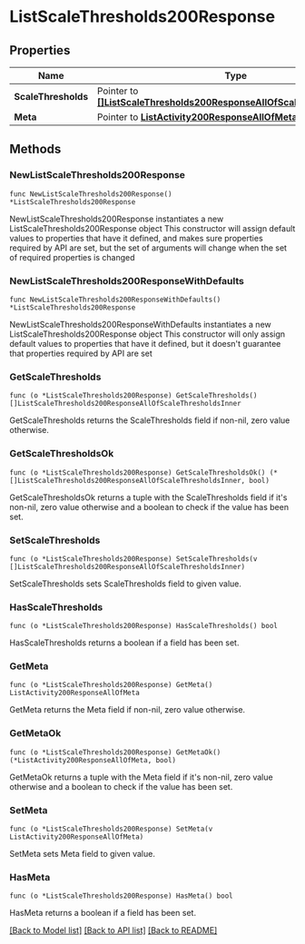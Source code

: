 # ListScaleThresholds200Response

## Properties

Name | Type | Description | Notes
------------ | ------------- | ------------- | -------------
**ScaleThresholds** | Pointer to [**[]ListScaleThresholds200ResponseAllOfScaleThresholdsInner**](ListScaleThresholds200ResponseAllOfScaleThresholdsInner.md) |  | [optional] 
**Meta** | Pointer to [**ListActivity200ResponseAllOfMeta**](ListActivity200ResponseAllOfMeta.md) |  | [optional] 

## Methods

### NewListScaleThresholds200Response

`func NewListScaleThresholds200Response() *ListScaleThresholds200Response`

NewListScaleThresholds200Response instantiates a new ListScaleThresholds200Response object
This constructor will assign default values to properties that have it defined,
and makes sure properties required by API are set, but the set of arguments
will change when the set of required properties is changed

### NewListScaleThresholds200ResponseWithDefaults

`func NewListScaleThresholds200ResponseWithDefaults() *ListScaleThresholds200Response`

NewListScaleThresholds200ResponseWithDefaults instantiates a new ListScaleThresholds200Response object
This constructor will only assign default values to properties that have it defined,
but it doesn't guarantee that properties required by API are set

### GetScaleThresholds

`func (o *ListScaleThresholds200Response) GetScaleThresholds() []ListScaleThresholds200ResponseAllOfScaleThresholdsInner`

GetScaleThresholds returns the ScaleThresholds field if non-nil, zero value otherwise.

### GetScaleThresholdsOk

`func (o *ListScaleThresholds200Response) GetScaleThresholdsOk() (*[]ListScaleThresholds200ResponseAllOfScaleThresholdsInner, bool)`

GetScaleThresholdsOk returns a tuple with the ScaleThresholds field if it's non-nil, zero value otherwise
and a boolean to check if the value has been set.

### SetScaleThresholds

`func (o *ListScaleThresholds200Response) SetScaleThresholds(v []ListScaleThresholds200ResponseAllOfScaleThresholdsInner)`

SetScaleThresholds sets ScaleThresholds field to given value.

### HasScaleThresholds

`func (o *ListScaleThresholds200Response) HasScaleThresholds() bool`

HasScaleThresholds returns a boolean if a field has been set.

### GetMeta

`func (o *ListScaleThresholds200Response) GetMeta() ListActivity200ResponseAllOfMeta`

GetMeta returns the Meta field if non-nil, zero value otherwise.

### GetMetaOk

`func (o *ListScaleThresholds200Response) GetMetaOk() (*ListActivity200ResponseAllOfMeta, bool)`

GetMetaOk returns a tuple with the Meta field if it's non-nil, zero value otherwise
and a boolean to check if the value has been set.

### SetMeta

`func (o *ListScaleThresholds200Response) SetMeta(v ListActivity200ResponseAllOfMeta)`

SetMeta sets Meta field to given value.

### HasMeta

`func (o *ListScaleThresholds200Response) HasMeta() bool`

HasMeta returns a boolean if a field has been set.


[[Back to Model list]](../README.md#documentation-for-models) [[Back to API list]](../README.md#documentation-for-api-endpoints) [[Back to README]](../README.md)


